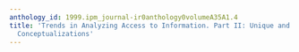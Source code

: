 ```yaml
---
anthology_id: 1999.ipm_journal-ir0anthology0volumeA35A1.4
title: 'Trends in Analyzing Access to Information. Part II: Unique and Integrating
  Conceptualizations'
---
```

